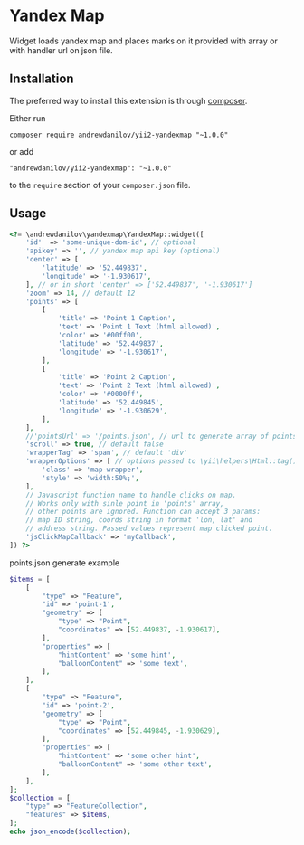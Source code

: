 Yandex Map
===================
Widget loads yandex map and places marks on it provided with array or with handler url on json file.

Installation
------------

The preferred way to install this extension is through [composer](http://getcomposer.org/download/).

Either run

```
composer require andrewdanilov/yii2-yandexmap "~1.0.0"
```

or add

```
"andrewdanilov/yii2-yandexmap": "~1.0.0"
```

to the `require` section of your `composer.json` file.


Usage
-----

```php
<?= \andrewdanilov\yandexmap\YandexMap::widget([
	'id'  => 'some-unique-dom-id', // optional
	'apikey' => '', // yandex map api key (optional)
	'center' => [
		'latitude' => '52.449837',
		'longitude' => '-1.930617',
	], // or in short 'center' => ['52.449837', '-1.930617']
	'zoom' => 14, // default 12
	'points' => [
		[
			'title' => 'Point 1 Caption',
			'text' => 'Point 1 Text (html allowed)',
			'color' => '#00ff00',
			'latitude' => '52.449837',
			'longitude' => '-1.930617',
		],
		[
			'title' => 'Point 2 Caption',
			'text' => 'Point 2 Text (html allowed)',
			'color' => '#0000ff',
			'latitude' => '52.449845',
			'longitude' => '-1.930629',
		],
	],
	//'pointsUrl' => '/points.json', // url to generate array of points instead of manual setting in 'points' param
	'scroll' => true, // default false
	'wrapperTag' => 'span', // default 'div'
	'wrapperOptions' => [ // options passed to \yii\helpers\Html::tag() method for constructing map wrapper
		'class' => 'map-wrapper',
		'style' => 'width:50%;',
	],
	// Javascript function name to handle clicks on map.
	// Works only with sinle point in 'points' array,
	// other points are ignored. Function can accept 3 params:
	// map ID string, coords string in format 'lon, lat' and
	// address string. Passed values represent map clicked point.
	'jsClickMapCallback' => 'myCallback',
]) ?>
```

points.json generate example
```php
$items = [
	[
		"type" => "Feature",
		"id" => 'point-1',
		"geometry" => [
			"type" => "Point",
			"coordinates" => [52.449837, -1.930617],
		],
		"properties" => [
			"hintContent" => 'some hint',
			"balloonContent" => 'some text',
		],
	],
	[
		"type" => "Feature",
		"id" => 'point-2',
		"geometry" => [
			"type" => "Point",
			"coordinates" => [52.449845, -1.930629],
		],
		"properties" => [
			"hintContent" => 'some other hint',
			"balloonContent" => 'some other text',
		],
	],
];
$collection = [
	"type" => "FeatureCollection",
	"features" => $items,
];
echo json_encode($collection);
```
